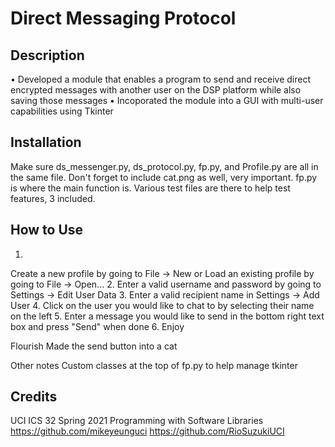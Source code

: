 # Direct Messaging Protocol

## Description
• Developed a module that enables a program to send and receive direct encrypted messages with another user on the DSP platform while also saving those messages
• Incoporated the module into a GUI with multi-user capabilities using Tkinter

## Installation
Make sure ds_messenger.py, ds_protocol.py, fp.py, and Profile.py are all in the same file.
Don't forget to include cat.png as well, very important.
fp.py is where the main function is.
Various test files are there to help test features, 3 included.

## How to Use
1.
Create a new profile by going to File -> New
or
Load an existing profile by going to File -> Open...
2.
Enter a valid username and password by going to Settings -> Edit User Data
3.
Enter a valid recipient name in Settings -> Add User
4.
Click on the user you would like to chat to by selecting their name on the left
5.
Enter a message you would like to send in the bottom right text box and press "Send" when done
6.
Enjoy

Flourish
Made the send button into a cat

Other notes
Custom classes at the top of fp.py to help manage tkinter

## Credits
UCI ICS 32 Spring 2021 Programming with Software Libraries 
https://github.com/mikeyeunguci
https://github.com/RioSuzukiUCI
